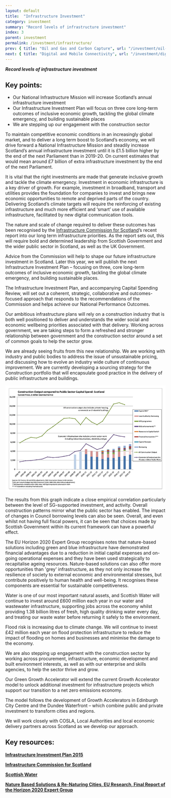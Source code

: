 ```yaml
---
layout: default
title:  "Infrastructure Investment"
category: investment
summary: "Record levels of infrastructure investment"
index: 3
parent: investment
permalink: /investment/infrastructure/
prev: { title: "Oil and Gas and Carbon Capture", url: "/investment/oil-and-gas-carbon-capture/" }
next: { title: "Digital and Mobile Connectivity", url: "/investment/digital-mobile-connectivity/" }
---
```

***Record levels of infrastructure investment***

## Key points:

- Our National Infrastructure Mission will increase Scotland’s annual infrastructure investment
- Our Infrastructure Investment Plan will focus on three core long-term outcomes of inclusive economic growth, tackling the global climate emergency, and building sustainable places
- We are stepping up our engagement with the construction sector

To maintain competitive economic conditions in an increasingly global market, and to deliver a long term boost to Scotland’s economy, we will drive forward a National Infrastructure Mission and steadily increase Scotland’s annual infrastructure investment until it is £1.5 billion higher by the end of the next Parliament than in 2019-20.  On current estimates that would mean around £7 billion of extra infrastructure investment by the end of the next Parliament.  

It is vital that the right investments are made that generate inclusive growth and tackle the climate emergency.  Investment in economic infrastructure is a key driver of growth. For example, investment in broadband, transport and utilities provides the foundation for companies to invest and brings new economic opportunities to remote and deprived parts of the country.  Delivering Scotland’s climate targets will require the reinforcing of existing infrastructure and much more efficient and ‘smart’ use of available infrastructure, facilitated by new digital communication tools.  

The nature and scale of change required to deliver these outcomes has been recognised by the [Infrastructure Commission for Scotland](https://infrastructurecommission.scot/)’s recent report into our long term infrastructure priorities.  As the report sets out, this will require bold and determined leadership from Scottish Government and the wider public sector in Scotland, as well as the UK Government.  

Advice from the Commission will help to shape our future infrastructure investment in Scotland. Later this year, we will publish the next Infrastructure Investment Plan – focusing on three, core long-term outcomes of inclusive economic growth, tackling the global climate emergency, and building sustainable places.  

The Infrastructure Investment Plan, and accompanying Capital Spending Review, will set out a coherent, strategic, collaborative and outcomes-focused approach that responds to the recommendations of the Commission and helps achieve our National Performance Outcomes.  

Our ambitious infrastructure plans will rely on a construction industry that is both well positioned to deliver and understands the wider social and economic wellbeing priorities associated with that delivery. Working across government, we are taking steps to form a refreshed and stronger relationship between government and the construction sector  around a set of common goals to help the sector grow.  

We are already seeing fruits from this new relationship. We are working with industry and public bodies to address the issue of unsustainable pricing, and discussing how to evolve an industry wide culture of continuous improvement. We are currently developing a sourcing strategy for the Construction portfolio that will encapsulate good practice in the delivery of public infrastructure and buildings.  


![Construction: Output compared to Public Sector Capital Spend Scotland](/assets/images/infographics/Investment.InfrastructureInvestment.png) 


The results from this graph indicate a close empirical correlation particularly between the level of SG-supported investment, and activity.  Overall construction patterns mirror what the public sector has enabled.  The impact of changes in Council borrowing levels can also be seen.  Overall, and even whilst not having full fiscal powers, it can be seen that choices made by Scottish Government within its current framework can have a powerful effect.  

The EU Horizon 2020 Expert Group recognises notes that nature-based solutions including green and blue infrastructure have demonstrated financial advantages due to a reduction in initial capital expenses and on-going operational expenses and they have been used strategically to recapitalise ageing resources. Nature-based solutions can also offer more opportunities than 'grey' infrastructure, as they not only increase the resilience of society to external economic and environmental stresses, but contribute positively to human health and well-being. It recognises these components are essential for sustainable competitiveness.  

Water is one of our most important natural assets, and Scottish Water will continue to invest around £600 million each year in our water and wastewater infrastructure, supporting jobs across the economy whilst providing 1.38 billion litres of fresh, high quality drinking water every day, and treating our waste water before returning it safely to the environment.  

Flood risk is increasing due to climate change.  We will continue to invest £42 million each year on flood protection infrastructure to reduce the impact of flooding on homes and businesses and minimise the damage to the economy.  

We are also stepping up engagement with the construction sector by working across procurement, infrastructure, economic development and built environment interests, as well as with our enterprise and skills agencies, to help the sector thrive and grow.  

Our Green Growth Accelerator will extend the current Growth Accelerator model to unlock additional investment for infrastructure projects which support our transition to a net zero emissions economy.  

The model follows the development of Growth Accelerators in Edinburgh City Centre and the Dundee Waterfront – which combine public and private investment to transform cities and regions.  

We will work closely with COSLA, Local Authorities and local economic delivery partners across Scotland as we develop our approach.  

## Key resources:

**[Infrastructure Investment Plan 2015](https://www.gov.scot/publications/infrastructure-investment-plan-2015/)**

**[Infrastructure Commission for Scotland](https://infrastructurecommission.scot/)**

**[Scottish Water](https://www.scottishwater.co.uk/)**

**[Nature Based Solutions & Re-Naturing Cities, EU Research, Final Report of the Horizon 2020 Expert Group](http://bookshop.europa.eu/en/towards-an-eu-research-and-innovation-policy-agenda-for-nature-based-solutions-re-naturing-cities-pbKI0215162/)**
